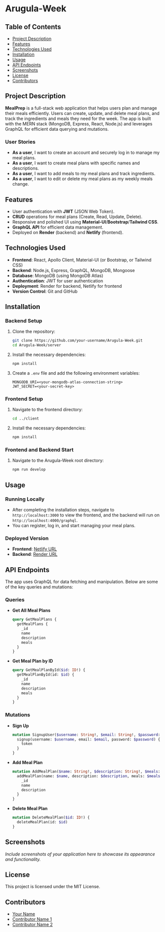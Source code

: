# Arugula-Week

## Table of Contents

- [Project Description](#project-description)
- [Features](#features)
- [Technologies Used](#technologies-used)
- [Installation](#installation)
- [Usage](#usage)
- [API Endpoints](#api-endpoints)
- [Screenshots](#screenshots)
- [License](#license)
- [Contributors](#contributors)

## Project Description

**MealPrep** is a full-stack web application that helps users plan and manage their meals efficiently. Users can create, update, and delete meal plans, and track the ingredients and meals they need for the week. The app is built with the MERN stack (MongoDB, Express, React, Node.js) and leverages GraphQL for efficient data querying and mutations.

### User Stories
- **As a user**, I want to create an account and securely log in to manage my meal plans.
- **As a user**, I want to create meal plans with specific names and descriptions.
- **As a user**, I want to add meals to my meal plans and track ingredients.
- **As a user**, I want to edit or delete my meal plans as my weekly meals change.

## Features

- User authentication with **JWT** (JSON Web Token).
- **CRUD** operations for meal plans (Create, Read, Update, Delete).
- Responsive and polished UI using **Material-UI**/**Bootstrap**/**Tailwind CSS**.
- **GraphQL API** for efficient data management.
- Deployed on **Render** (backend) and **Netlify** (frontend).

## Technologies Used

- **Frontend**: React, Apollo Client, Material-UI (or Bootstrap, or Tailwind CSS)
- **Backend**: Node.js, Express, GraphQL, MongoDB, Mongoose
- **Database**: MongoDB (using MongoDB Atlas)
- **Authentication**: JWT for user authentication
- **Deployment**: Render for backend, Netlify for frontend
- **Version Control**: Git and GitHub

## Installation

### Backend Setup

1. Clone the repository:
   ```bash
   git clone https://github.com/your-username/Arugula-Week.git
   cd Arugula-Week/server
   ```

2. Install the necessary dependencies:
   ```bash
   npm install
   ```

3. Create a `.env` file and add the following environment variables:
   ```
   MONGODB_URI=<your-mongodb-atlas-connection-string>
   JWT_SECRET=<your-secret-key>
   ```

### Frontend Setup

1. Navigate to the frontend directory:
   ```bash
   cd ../client
   ```

2. Install the necessary dependencies:
   ```bash
   npm install
   ```

### Frontend and Backend Start

1. Navigate to the Arugula-Week root directory:
   ```bash
   npm run develop
   ```

## Usage

### Running Locally

- After completing the installation steps, navigate to `http://localhost:3000` to view the frontend, and the backend will run on `http://localhost:4000/graphql`.
- You can register, log in, and start managing your meal plans.
  
### Deployed Version

- **Frontend**: [Netlify URL](#)
- **Backend**: [Render URL](#)

## API Endpoints

The app uses GraphQL for data fetching and manipulation. Below are some of the key queries and mutations:

### Queries

- **Get All Meal Plans**
  ```graphql
  query GetMealPlans {
    getMealPlans {
      _id
      name
      description
      meals
    }
  }
  ```

- **Get Meal Plan by ID**
  ```graphql
  query GetMealPlanById($id: ID!) {
    getMealPlanById(id: $id) {
      _id
      name
      description
      meals
    }
  }
  ```

### Mutations

- **Sign Up**
  ```graphql
  mutation SignupUser($username: String!, $email: String!, $password: String!) {
    signup(username: $username, email: $email, password: $password) {
      token
    }
  }
  ```

- **Add Meal Plan**
  ```graphql
  mutation AddMealPlan($name: String!, $description: String!, $meals: [String]!) {
    addMealPlan(name: $name, description: $description, meals: $meals) {
      _id
      name
      description
    }
  }
  ```

- **Delete Meal Plan**
  ```graphql
  mutation DeleteMealPlan($id: ID!) {
    deleteMealPlan(id: $id)
  }
  ```

## Screenshots

_Include screenshots of your application here to showcase its appearance and functionality._

## License

This project is licensed under the MIT License.

## Contributors

- [Your Name](https://github.com/your-username)
- [Contributor Name 1](https://github.com/contributor-username)
- [Contributor Name 2](https://github.com/contributor-username)

